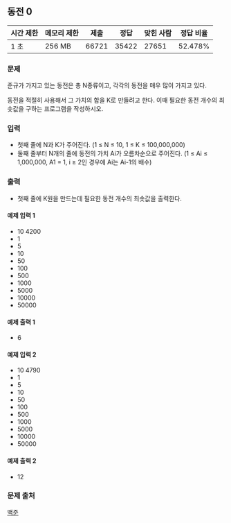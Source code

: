 ## 동전 0
 
|시간 제한|	메모리 제한|	제출|	정답|	맞힌 사람|	정답 비율|
|---|---|---|---|---|---|
|1 초|	256 MB|	66721|	35422|	27651|	52.478%|

### 문제
준규가 가지고 있는 동전은 총 N종류이고, 각각의 동전을 매우 많이 가지고 있다.

동전을 적절히 사용해서 그 가치의 합을 K로 만들려고 한다. 이때 필요한 동전 개수의 최솟값을 구하는 프로그램을 작성하시오.

### 입력
- 첫째 줄에 N과 K가 주어진다. (1 ≤ N ≤ 10, 1 ≤ K ≤ 100,000,000)
- 둘째 줄부터 N개의 줄에 동전의 가치 Ai가 오름차순으로 주어진다. (1 ≤ Ai ≤ 1,000,000, A1 = 1, i ≥ 2인 경우에 Ai는 Ai-1의 배수)

### 출력
- 첫째 줄에 K원을 만드는데 필요한 동전 개수의 최솟값을 출력한다.

#### 예제 입력 1 
- 10 4200
- 1
- 5
- 10
- 50
- 100
- 500
- 1000
- 5000
- 10000
- 50000

#### 예제 출력 1 
- 6 
#### 예제 입력 2 
- 10 4790
- 1
- 5
- 10
- 50
- 100
- 500
- 1000
- 5000
- 10000
- 50000

#### 예제 출력 2 
- 12

### 문제 출처
[백준](https://www.acmicpc.net/problem/11047)